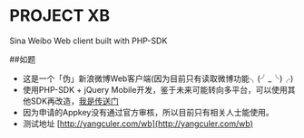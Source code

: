 PROJECT XB
==

Sina Weibo Web client built with PHP-SDK


##如题
* 这是一个「伪」新浪微博Web客户端(因为目前只有读取微博功能╮(╯_╰)╭)
* 使用PHP-SDK + jQuery Mobile开发，鉴于未来可能转向多平台，可以使用其他SDK再改造，[我是传送门](http://open.weibo.com/wiki/SDK)
* 因为申请的Appkey没有通过官方审核，所以目前只有相关人士能使用。
* 测试地址 [http://yangculer.com/wb](http://yangculer.com/wb)
